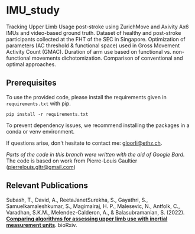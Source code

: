 # IMU_study

Tracking Upper Limb Usage post-stroke using ZurichMove and Axivity Ax6 IMUs and video-based ground truth.
Dataset of healthy and post-stroke participants collected at the FHT of the SEC in Singapore. 
Optimization of parameters (AC threshold & functional space) used in Gross Movement Activity Count (GMAC).
Duration of arm use based on functional vs. non-functional movements dichotomization. 
Comparison of conventional and optimal approaches.

## Prerequisites
To use the provided code, please install the requirements given in ```requirements.txt``` with pip.
```
pip install -r requirements.txt
```
To prevent dependency issues, we recommend installing the packages in a conda or venv environment.


If questions arise, don't hesitate to contact me: gloorli@ethz.ch.

*Parts of the code in this branch were written with the aid of Google Bard.*
The code is based on work from Pierre-Louis Gaultier (pierrelouis.gltr@gmail.com)

## Relevant Publications

Subash, T., David, A., ReetaJanetSurekha, S., Gayathri, S., Samuelkamaleshkumar, S., Magimairaj, H. P., Malesevic, N., Antfolk, C., Varadhan, S.K.M., Melendez-Calderon, A., & Balasubramanian, S. (2022). [**Comparing algorithms for assessing upper limb use with inertial measurement units**](https://www.biorxiv.org/content/10.1101/2022.02.24.481756v1.full). bioRxiv.